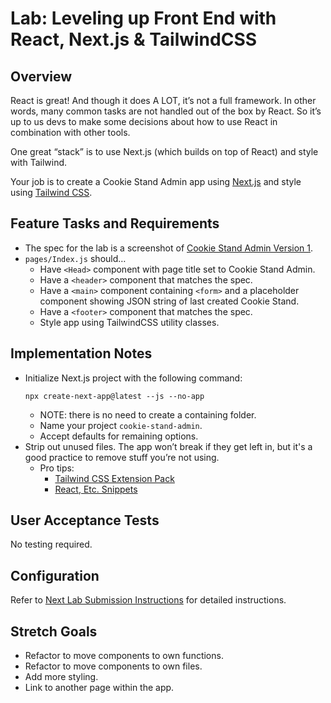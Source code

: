 # Lab: Leveling up Front End with React, Next.js & TailwindCSS

## Overview

React is great! And though it does A LOT, it’s not a full framework. In other words, many common tasks are not handled out of the box by React. So it’s up to us devs to make some decisions about how to use React in combination with other tools.

One great “stack” is to use Next.js (which builds on top of React) and style with Tailwind.

Your job is to create a Cookie Stand Admin app using [Next.js](https://nextjs.org/) and style using [Tailwind CSS](https://tailwindcss.com/).

## Feature Tasks and Requirements

- The spec for the lab is a screenshot of [Cookie Stand Admin Version 1](https://codefellows.github.io/seattle-code-python-401d24/class-37/lab/cookie-stand-admin-version-1.png).
- `pages/Index.js` should…
  - Have `<Head>` component with page title set to Cookie Stand Admin.
  - Have a `<header>` component that matches the spec.
  - Have a `<main>` component containing `<form>` and a placeholder component showing JSON string of last created Cookie Stand.
  - Have a `<footer>` component that matches the spec.
  - Style app using TailwindCSS utility classes.

## Implementation Notes

- Initialize Next.js project with the following command:
  ```
  npx create-next-app@latest --js --no-app
  ```
  - NOTE: there is no need to create a containing folder.
  - Name your project `cookie-stand-admin`.
  - Accept defaults for remaining options.
- Strip out unused files. The app won’t break if they get left in, but it's a good practice to remove stuff you’re not using.
  - Pro tips:
    - [Tailwind CSS Extension Pack](https://marketplace.visualstudio.com/items?itemName=andrewmcodes.tailwindcss-extension-pack)
    - [React, Etc. Snippets](https://marketplace.visualstudio.com/items?itemName=dsznajder.es7-react-js-snippets)

## User Acceptance Tests

No testing required.

## Configuration

Refer to [Next Lab Submission Instructions](https://codefellows.github.io/seattle-code-python-401d24/class-37/lab/README-NEXT) for detailed instructions.

## Stretch Goals

- Refactor to move components to own functions.
- Refactor to move components to own files.
- Add more styling.
- Link to another page within the app.

